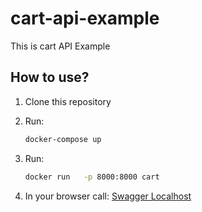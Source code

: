 # cart-api-example
This is cart API Example


## How to use?

1. Clone this repository


2. Run:
   ``` bash
   docker-compose up
   ```
3. Run:
   ``` bash
   docker run   -p 8000:8000 cart
   ```
4. In your browser call:
  [Swagger Localhost](http://localhost:8000/docs)


